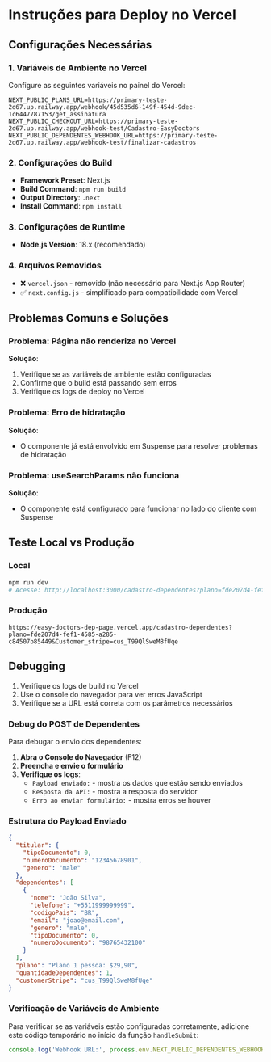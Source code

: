 # Instruções para Deploy no Vercel

## Configurações Necessárias

### 1. Variáveis de Ambiente no Vercel
Configure as seguintes variáveis no painel do Vercel:

```
NEXT_PUBLIC_PLANS_URL=https://primary-teste-2d67.up.railway.app/webhook/45d535d6-149f-454d-9dec-1c6447787153/get_assinatura
NEXT_PUBLIC_CHECKOUT_URL=https://primary-teste-2d67.up.railway.app/webhook-test/Cadastro-EasyDoctors
NEXT_PUBLIC_DEPENDENTES_WEBHOOK_URL=https://primary-teste-2d67.up.railway.app/webhook-test/finalizar-cadastros
```

### 2. Configurações do Build
- **Framework Preset**: Next.js
- **Build Command**: `npm run build`
- **Output Directory**: `.next`
- **Install Command**: `npm install`

### 3. Configurações de Runtime
- **Node.js Version**: 18.x (recomendado)

### 4. Arquivos Removidos
- ❌ `vercel.json` - removido (não necessário para Next.js App Router)
- ✅ `next.config.js` - simplificado para compatibilidade com Vercel

## Problemas Comuns e Soluções

### Problema: Página não renderiza no Vercel
**Solução**: 
1. Verifique se as variáveis de ambiente estão configuradas
2. Confirme que o build está passando sem erros
3. Verifique os logs de deploy no Vercel

### Problema: Erro de hidratação
**Solução**: 
- O componente já está envolvido em Suspense para resolver problemas de hidratação

### Problema: useSearchParams não funciona
**Solução**: 
- O componente está configurado para funcionar no lado do cliente com Suspense

## Teste Local vs Produção

### Local
```bash
npm run dev
# Acesse: http://localhost:3000/cadastro-dependentes?plano=fde207d4-fef1-4585-a285-c84507b85449&Customer_stripe=cus_T99QlSweM8fUqe
```

### Produção
```
https://easy-doctors-dep-page.vercel.app/cadastro-dependentes?plano=fde207d4-fef1-4585-a285-c84507b85449&Customer_stripe=cus_T99QlSweM8fUqe
```

## Debugging

1. Verifique os logs de build no Vercel
2. Use o console do navegador para ver erros JavaScript
3. Verifique se a URL está correta com os parâmetros necessários

### Debug do POST de Dependentes

Para debugar o envio dos dependentes:

1. **Abra o Console do Navegador** (F12)
2. **Preencha e envie o formulário**
3. **Verifique os logs**:
   - `Payload enviado:` - mostra os dados que estão sendo enviados
   - `Resposta da API:` - mostra a resposta do servidor
   - `Erro ao enviar formulário:` - mostra erros se houver

### Estrutura do Payload Enviado

```json
{
  "titular": {
    "tipoDocumento": 0,
    "numeroDocumento": "12345678901",
    "genero": "male"
  },
  "dependentes": [
    {
      "nome": "João Silva",
      "telefone": "+5511999999999",
      "codigoPais": "BR",
      "email": "joao@email.com",
      "genero": "male",
      "tipoDocumento": 0,
      "numeroDocumento": "98765432100"
    }
  ],
  "plano": "Plano 1 pessoa: $29,90",
  "quantidadeDependentes": 1,
  "customerStripe": "cus_T99QlSweM8fUqe"
}
```

### Verificação de Variáveis de Ambiente

Para verificar se as variáveis estão configuradas corretamente, adicione este código temporário no início da função `handleSubmit`:

```javascript
console.log('Webhook URL:', process.env.NEXT_PUBLIC_DEPENDENTES_WEBHOOK_URL);
```

